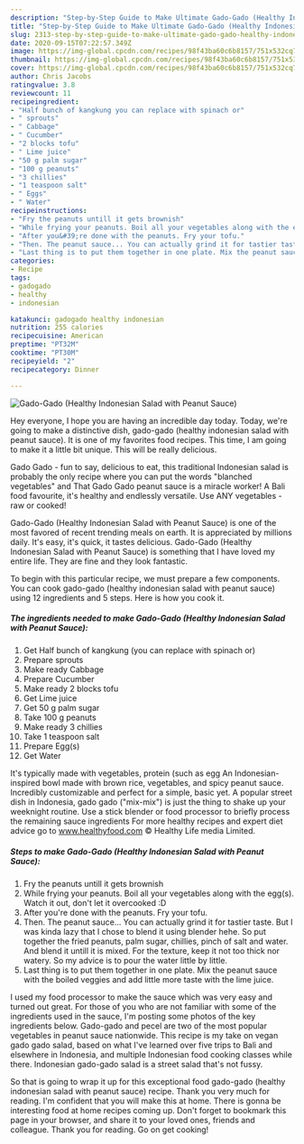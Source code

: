 ```yaml
---
description: "Step-by-Step Guide to Make Ultimate Gado-Gado (Healthy Indonesian Salad with Peanut Sauce)"
title: "Step-by-Step Guide to Make Ultimate Gado-Gado (Healthy Indonesian Salad with Peanut Sauce)"
slug: 2313-step-by-step-guide-to-make-ultimate-gado-gado-healthy-indonesian-salad-with-peanut-sauce
date: 2020-09-15T07:22:57.349Z
image: https://img-global.cpcdn.com/recipes/98f43ba60c6b8157/751x532cq70/gado-gado-healthy-indonesian-salad-with-peanut-sauce-recipe-main-photo.jpg
thumbnail: https://img-global.cpcdn.com/recipes/98f43ba60c6b8157/751x532cq70/gado-gado-healthy-indonesian-salad-with-peanut-sauce-recipe-main-photo.jpg
cover: https://img-global.cpcdn.com/recipes/98f43ba60c6b8157/751x532cq70/gado-gado-healthy-indonesian-salad-with-peanut-sauce-recipe-main-photo.jpg
author: Chris Jacobs
ratingvalue: 3.8
reviewcount: 11
recipeingredient:
- "Half bunch of kangkung you can replace with spinach or"
- " sprouts"
- " Cabbage"
- " Cucumber"
- "2 blocks tofu"
- " Lime juice"
- "50 g palm sugar"
- "100 g peanuts"
- "3 chillies"
- "1 teaspoon salt"
- " Eggs"
- " Water"
recipeinstructions:
- "Fry the peanuts untill it gets brownish"
- "While frying your peanuts. Boil all your vegetables along with the egg(s). Watch it out, don&#39;t let it overcooked :D"
- "After you&#39;re done with the peanuts. Fry your tofu."
- "Then. The peanut sauce... You can actually grind it for tastier taste. But I was kinda lazy that I chose to blend it using blender hehe. So put together the fried peanuts, palm sugar, chillies, pinch of salt and water. And blend it untill it is mixed. For the texture, keep it not too thick nor watery. So my advice is to pour the water little by little."
- "Last thing is to put them together in one plate. Mix the peanut sauce with the boiled veggies and add little more taste with the lime juice."
categories:
- Recipe
tags:
- gadogado
- healthy
- indonesian

katakunci: gadogado healthy indonesian 
nutrition: 255 calories
recipecuisine: American
preptime: "PT32M"
cooktime: "PT30M"
recipeyield: "2"
recipecategory: Dinner

---
```



![Gado-Gado (Healthy Indonesian Salad with Peanut Sauce)](https://img-global.cpcdn.com/recipes/98f43ba60c6b8157/751x532cq70/gado-gado-healthy-indonesian-salad-with-peanut-sauce-recipe-main-photo.jpg)

Hey everyone, I hope you are having an incredible day today. Today, we're going to make a distinctive dish, gado-gado (healthy indonesian salad with peanut sauce). It is one of my favorites food recipes. This time, I am going to make it a little bit unique. This will be really delicious.

Gado Gado - fun to say, delicious to eat, this traditional Indonesian salad is probably the only recipe where you can put the words &#34;blanched vegetables&#34; and That Gado Gado peanut sauce is a miracle worker! A Bali food favourite, it&#39;s healthy and endlessly versatile. Use ANY vegetables - raw or cooked!

Gado-Gado (Healthy Indonesian Salad with Peanut Sauce) is one of the most favored of recent trending meals on earth. It is appreciated by millions daily. It's easy, it's quick, it tastes delicious. Gado-Gado (Healthy Indonesian Salad with Peanut Sauce) is something that I have loved my entire life. They are fine and they look fantastic.


To begin with this particular recipe, we must prepare a few components. You can cook gado-gado (healthy indonesian salad with peanut sauce) using 12 ingredients and 5 steps. Here is how you cook it.

<!--inarticleads1-->

##### The ingredients needed to make Gado-Gado (Healthy Indonesian Salad with Peanut Sauce):

1. Get Half bunch of kangkung (you can replace with spinach or)
1. Prepare  sprouts
1. Make ready  Cabbage
1. Prepare  Cucumber
1. Make ready 2 blocks tofu
1. Get  Lime juice
1. Get 50 g palm sugar
1. Take 100 g peanuts
1. Make ready 3 chillies
1. Take 1 teaspoon salt
1. Prepare  Egg(s)
1. Get  Water


It&#39;s typically made with vegetables, protein (such as egg An Indonesian-inspired bowl made with brown rice, vegetables, and spicy peanut sauce. Incredibly customizable and perfect for a simple, basic yet. A popular street dish in Indonesia, gado gado (&#34;mix-mix&#34;) is just the thing to shake up your weeknight routine. Use a stick blender or food processor to briefly process the remaining sauce ingredients For more healthy recipes and expert diet advice go to www.healthyfood.com © Healthy Life media Limited. 

<!--inarticleads2-->

##### Steps to make Gado-Gado (Healthy Indonesian Salad with Peanut Sauce):

1. Fry the peanuts untill it gets brownish
1. While frying your peanuts. Boil all your vegetables along with the egg(s). Watch it out, don&#39;t let it overcooked :D
1. After you&#39;re done with the peanuts. Fry your tofu.
1. Then. The peanut sauce... You can actually grind it for tastier taste. But I was kinda lazy that I chose to blend it using blender hehe. So put together the fried peanuts, palm sugar, chillies, pinch of salt and water. And blend it untill it is mixed. For the texture, keep it not too thick nor watery. So my advice is to pour the water little by little.
1. Last thing is to put them together in one plate. Mix the peanut sauce with the boiled veggies and add little more taste with the lime juice.


I used my food processor to make the sauce which was very easy and turned out great. For those of you who are not familiar with some of the ingredients used in the sauce, I&#39;m posting some photos of the key ingredients below. Gado-gado and pecel are two of the most popular vegetables in peanut sauce nationwide. This recipe is my take on vegan gado gado salad, based on what I&#39;ve learned over five trips to Bali and elsewhere in Indonesia, and multiple Indonesian food cooking classes while there. Indonesian gado-gado salad is a street salad that&#39;s not fussy. 

So that is going to wrap it up for this exceptional food gado-gado (healthy indonesian salad with peanut sauce) recipe. Thank you very much for reading. I'm confident that you will make this at home. There is gonna be interesting food at home recipes coming up. Don't forget to bookmark this page in your browser, and share it to your loved ones, friends and colleague. Thank you for reading. Go on get cooking!
